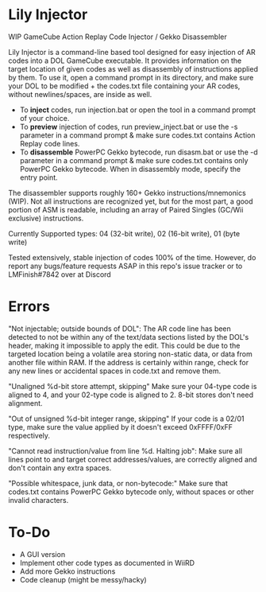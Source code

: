 # Lily Injector
WIP GameCube Action Replay Code Injector / Gekko Disassembler

Lily Injector is a command-line based tool designed for easy injection of AR codes into a DOL GameCube executable. It provides information on the target location of given codes as well as disassembly of instructions applied by them. To use it, open a command prompt in its directory, and make sure your DOL to be modified + the codes.txt file containing your AR codes, without newlines/spaces, are inside as well.

- To **inject** codes, run injection.bat or open the tool in a command prompt of your choice.
- To **preview** injection of codes, run preview_inject.bat or use the -s parameter in a command prompt & make sure codes.txt contains Action Replay code lines.
- To **disassemble** PowerPC Gekko bytecode, run disasm.bat or use the -d parameter in a command prompt & make sure codes.txt contains only PowerPC Gekko bytecode.
When in disassembly mode, specify the entry point.

The disassembler supports roughly 160+ Gekko instructions/mnemonics (WIP). Not all instructions are recognized yet, but for the most part, a good portion of ASM is readable, including an array of Paired Singles (GC/Wii exclusive) instructions.

Currently Supported types: 04 (32-bit write), 02 (16-bit write), 01 (byte write)

Tested extensively, stable injection of codes 100% of the time. However, do report any bugs/feature requests ASAP in this repo's issue tracker or to LMFinish#7842 over at Discord

# Errors
"Not injectable; outside bounds of DOL":
The AR code line has been detected to not be within any of the text/data sections listed by the DOL's header, making it impossible to apply the edit. This could be due to the targeted location being a volatile area storing non-static data, or data from another file within RAM. If the address is certainly within range, check for any new lines or accidental spaces in code.txt and remove them.

"Unaligned %d-bit store attempt, skipping"
Make sure your 04-type code is aligned to 4, and your 02-type code is aligned to 2. 8-bit stores don't need alignment.

"Out of unsigned %d-bit integer range, skipping"
If your code is a 02/01 type, make sure the value applied by it doesn't exceed 0xFFFF/0xFF respectively.

"Cannot read instruction/value from line %d. Halting job":
Make sure all lines point to and target correct addresses/values, are correctly aligned and don't contain any extra spaces.

"Possible whitespace, junk data, or non-bytecode:"
Make sure that codes.txt contains PowerPC Gekko bytecode only, without spaces or other invalid characters.

# To-Do
- A GUI version
- Implement other code types as documented in WiiRD
- Add more Gekko instructions
- Code cleanup (might be messy/hacky)



